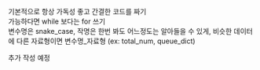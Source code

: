 기본적으로 항상 가독성 좋고 간결한 코드를 짜기  
가능하다면 while 보다는 for 쓰기  
변수명은 snake_case, 작명은 한번 봐도 어느정도는 알아들을 수 있게, 비슷한 데이터에 다른 자료형이면 변수명_자료형 (ex: total_num, queue_dict)  

추가 작성 예정
